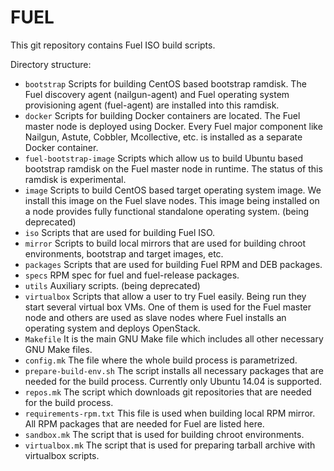 FUEL
====

This git repository contains Fuel ISO build scripts.

Directory structure:
- ```bootstrap```
  Scripts for building CentOS based bootstrap ramdisk. The Fuel discovery
  agent (nailgun-agent) and Fuel operating system provisioning agent (fuel-agent)
  are installed into this ramdisk.
- ```docker```
  Scripts for building Docker containers are located. The Fuel
  master node is deployed using Docker. Every Fuel major component like Nailgun, Astute,
  Cobbler, Mcollective, etc. is installed as a separate Docker container.
- ```fuel-bootstrap-image```
  Scripts which allow us to build Ubuntu based bootstrap ramdisk on the
  Fuel master node in runtime. The status of this ramdisk is experimental.
- ```image```
  Scripts to build CentOS based target operating system image. We install
  this image on the Fuel slave nodes. This image being installed on a node provides
  fully functional standalone operating system. (being deprecated)
- ```iso```
  Scripts that are used for building Fuel ISO.
- ```mirror```
  Scripts to build local mirrors that are used for building chroot environments, bootstrap and
  target images, etc.
- ```packages```
  Scripts that are used for building Fuel RPM and DEB packages.
- ```specs```
  RPM spec for fuel and fuel-release packages.
- ```utils```
  Auxiliary scripts. (being deprecated)
- ```virtualbox```
  Scripts that allow a user to try Fuel easily. Being run they start several virtual box
  VMs. One of them is used for the Fuel master node and others are used as slave nodes
  where Fuel installs an operating system and deploys OpenStack.
- ```Makefile```
  It is the main GNU Make file which includes all other necessary GNU Make files.
- ```config.mk```
  The file where the whole build process is parametrized.
- ```prepare-build-env.sh```
  The script installs all necessary packages that are needed for the build process. Currently
  only Ubuntu 14.04 is supported.
- ```repos.mk```
  The script which downloads git repositories that are needed for the build process.
- ```requirements-rpm.txt```
  This file is used when building local RPM mirror. All RPM packages that are needed for Fuel
  are listed here.
- ```sandbox.mk```
  The script that is used for building chroot environments.
- ```virtualbox.mk```
  The script that is used for preparing tarball archive with virtualbox scripts.
